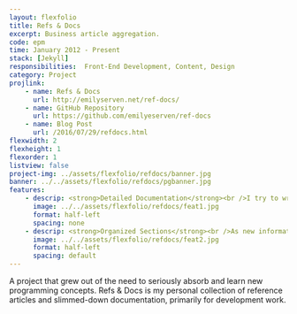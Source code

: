 ```yaml
---
layout: flexfolio
title: Refs & Docs
excerpt: Business article aggregation.
code: epm
time: January 2012 - Present
stack: [Jekyll]
responsibilities:  Front-End Development, Content, Design
category: Project
projlink:
    - name: Refs & Docs
      url: http://emilyserven.net/ref-docs/
    - name: GitHub Repository
      url: https://github.com/emilyeserven/ref-docs
    - name: Blog Post
      url: /2016/07/29/refdocs.html
flexwidth: 2
flexheight: 1
flexorder: 1
listview: false
project-img: ../assets/flexfolio/refdocs/banner.jpg
banner: ../../assets/flexfolio/refdocs/pgbanner.jpg
features:
    - descrip: <strong>Detailed Documentation</strong><br />I try to write explanations of concepts with as little jargon as possible and integrate information from multiple sources. Non-disruptive footnotes are included for people who are curious and want to read more.
      image: ../../assets/flexfolio/refdocs/feat1.jpg
      format: half-left
      spacing: none
    - descrip: <strong>Organized Sections</strong><br />As new information is learned, I reorganize the documentation and try to interlink related information whenever I can.
      image: ../../assets/flexfolio/refdocs/feat2.jpg
      format: half-left
      spacing: default
---
```


A project that grew out of the need to seriously absorb and learn new programming concepts. Refs & Docs is my personal collection of reference articles and slimmed-down documentation, primarily for development work.
